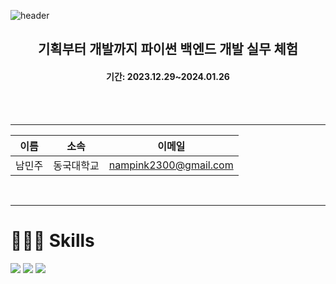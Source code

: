 ![header](https://capsule-render.vercel.app/api?type=waving&color=000000&height=300&section=header&text=Conmento_Django_실습&fontSize=50&fontColor=FFFFFF)

<h2 align="center">기획부터 개발까지 파이썬 백엔드 개발 실무 체험</h2>
<h4 align="center">기간: 2023.12.29~2024.01.26</h4>
<br/><br/>
<hr>

| 이름 | 소속 | 이메일 |
| --- | --- | --- |
| 남민주 | 동국대학교 | nampink2300@gmail.com |
<br/>
<hr>
<h1>🧑🏻‍💻 Skills</h1>

<p>
    <img src="https://img.shields.io/badge/python-3776AB?style=for-the-badge&logo=python&logoColor=white"> 
    <img src="https://img.shields.io/badge/Css3-1572B6?style=for-the-badge&logo=Css3&logoColor=white">
    <img src="https://img.shields.io/badge/django-092E20?style=for-the-badge&logo=django&logoColor=white">
</p>

